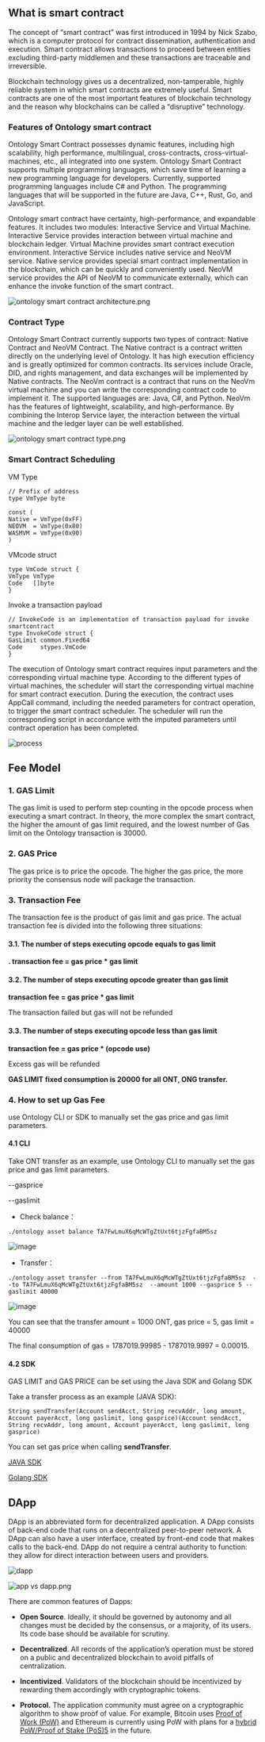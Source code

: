 
## What is smart contract

The concept of “smart contract” was first introduced in 1994 by Nick Szabo, which is a computer protocol for contract dissemination, authentication and execution. Smart contract allows transactions to proceed between entities excluding third-party middlemen and these transactions are traceable and irreversible.

Blockchain technology gives us a decentralized, non-tamperable, highly reliable system in which smart contracts are extremely useful. Smart contracts are one of the most important features of blockchain technology and the reason why blockchains can be called a “disruptive” technology.

### Features of Ontology smart contract

Ontology Smart Contract possesses dynamic features, including high scalability, high performance, multilingual, cross-contracts, cross-virtual-machines, etc., all integrated into one system. Ontology Smart Contract supports multiple programming languages, which save time of learning a new programming language for developers. Currently, supported programming languages include C# and Python. The programming languages that will be supported in the future are Java, C++, Rust, Go, and JavaScript.

Ontology smart contract have certainty, high-performance, and expandable features. It includes two modules: Interactive Service and Virtual Machine. Interactive Service provides interaction between virtual machine and blockchain ledger. Virtual Machine provides smart contract execution environment. Interactive Service includes native service and NeoVM service. Native service provides special smart contract implementation in the blockchain, which can be quickly and conveniently used. NeoVM service provides the API of NeoVM to communicate externally, which can enhance the invoke function of the smart contract. 


![ontology smart contract architecture.png](https://raw.githubusercontent.com/ontio/ontology-smartcontract/master/smart-contract-tutorial/images/smartcontract_architecture.png)



### Contract Type

Ontology Smart Contract currently supports two types of contract: Native Contract and NeoVM Contract. The Native contract is a contract written directly on the underlying level of Ontology. It has high execution efficiency and is greatly optimized for common contracts. Its services include Oracle, DID, and rights management, and data exchanges will be implemented by Native contracts. The NeoVm contract is a contract that runs on the NeoVm virtual machine and you can write the corresponding contract code to implement it. The supported languages are: Java, C#, and Python. NeoVm has the features of lightweight, scalability, and high-performance. By combining the Interop Service layer, the interaction between the virtual machine and the ledger layer can be well established.


![ontology smart contract type.png](https://raw.githubusercontent.com/ontio/ontology-smartcontract/master/smart-contract-tutorial/images/smartcontract_type.png)


### Smart Contract Scheduling

VM Type

```
// Prefix of address
type VmType byte

const (
Native = VmType(0xFF)
NEOVM  = VmType(0x80)
WASMVM = VmType(0x90)
)

```

VMcode struct


```
type VmCode struct {
VmType VmType
Code   []byte
}

```

Invoke a transaction payload

```
// InvokeCode is an implementation of transaction payload for invoke smartcontract
type InvokeCode struct {
GasLimit common.Fixed64
Code     stypes.VmCode
}

```

The execution of Ontology smart contract requires input parameters and the corresponding virtual machine type. According to the different types of virtual machines, the scheduler will start the corresponding virtual machine for smart contract execution. During the execution, the contract uses AppCall command, including the needed parameters for contract operation, to trigger the smart contract scheduler. The scheduler will run the corresponding script in accordance with the imputed parameters until contract operation has been completed.


![process](http://upload-images.jianshu.io/upload_images/150344-ac402b1c8eb3aa9a.jpeg?imageMogr2/auto-orient/strip%7CimageView2/2/w/1240)




## Fee Model

### 1. GAS Limit
The gas limit is used to perform step counting in the opcode process when executing a smart contract. In theory, the more complex the smart contract, the higher the amount of gas limit required, and the lowest number of Gas limit on the Ontology transaction is 30000.


### 2. GAS Price

The gas price is to price the opcode. The higher the gas price, the more priority the consensus node will package the transaction.

### 3. Transaction Fee

The transaction fee is the product of gas limit and gas price. The actual transaction fee is divided into the following three situations:

#### 3.1. The number of steps executing opcode equals to gas limit


**. transaction fee =  gas price * gas limit**

#### 3.2. The number of steps executing opcode greater than gas limit

**transaction fee =  gas price * gas limit**

The transaction failed but gas will not be refunded

#### 3.3. The number of steps executing opcode less than gas limit
**transaction fee =  gas price * (opcode use)**

Excess gas will be refunded

**GAS LIMIT fixed consumption is 20000 for all ONT, ONG transfer.**

### 4. How to set up Gas Fee

use Ontology CLI or SDK to manually set the gas price and gas limit parameters.

#### 4.1 CLI

Take ONT transfer as an example, use Ontology CLI to manually set the gas price and gas limit parameters.

\--gasprice


\--gaslimit

- Check balance：

```
./ontology asset balance TA7FwLmuX6qMcWTgZtUxt6tjzFgfaBM5sz
```

![image](https://ws4.sinaimg.cn/large/006tKfTcgy1fs3ot3e084j30tc03q0tn.jpg)

- Transfer：
```
./ontology asset transfer --from TA7FwLmuX6qMcWTgZtUxt6tjzFgfaBM5sz  --to TA7FwLmuX6qMcWTgZtUxt6tjzFgfaBM5sz  --amount 1000 --gasprice 5 --gaslimit 40000
```

![image](https://ws4.sinaimg.cn/large/006tKfTcgy1fs3ot31uq6j30sc03qaav.jpg)

You can see that the transfer amount = 1000 ONT, gas price = 5, gas limit = 40000

The final consumption of gas = 1787019.99985 - 1787019.9997 = 0.00015.


#### 4.2 SDK

GAS LIMIT and GAS PRICE can be set using the Java SDK and Golang SDK


Take a transfer process as an example (JAVA SDK):

```
String sendTransfer(Account sendAcct, String recvAddr, long amount, Account payerAcct, long gaslimit, long gasprice)(Account sendAcct, String recvAddr, long amount, Account payerAcct, long gaslimit, long gasprice)
```

You can set gas price when calling **sendTransfer**.

[JAVA SDK](https://github.com/ontio/ontology-java-sdk/tree/master/docs/cn)

[Golang SDK](https://github.com/ontio/ontology-go-sdk)


## DApp

DApp is an abbreviated form for decentralized application. A DApp consists of back-end code that runs on a decentralized peer-to-peer network. A DApp can also have a user interface, created by front-end code that makes calls to the back-end. DApp do not require a central authority to function: they allow for direct interaction between users and providers.

![dapp](https://upload-images.jianshu.io/upload_images/150344-450fe6ab35cca843.png?imageMogr2/auto-orient/strip%7CimageView2/2/w/1240)

![app vs dapp.png](https://upload-images.jianshu.io/upload_images/150344-db176bdda1168c42.png?imageMogr2/auto-orient/strip%7CimageView2/2/w/1240)

There are common features of Dapps:

*   **Open Source**. Ideally, it should be governed by autonomy and all changes must be decided by the consensus, or a majority, of its users. Its code base should be available for scrutiny.

*   **Decentralized**. All records of the application’s operation must be stored on a public and decentralized blockchain to avoid pitfalls of centralization.

*   **Incentivized**. Validators of the blockchain should be incentivized by rewarding them accordingly with cryptographic tokens.

*   **Protocol.** The application community must agree on a cryptographic algorithm to show proof of value. For example, Bitcoin uses [Proof of Work (PoW)](https://en.bitcoin.it/wiki/Proof_of_work) and Ethereum is currently using PoW with plans for a [hybrid PoW/Proof of Stake (PoS)](https://github.com/ethereum/wiki/wiki/Proof-of-Stake-FAQ)[5](https://blockgeeks.com/guides/dapps/#sdfootnote5sym) in the future.

